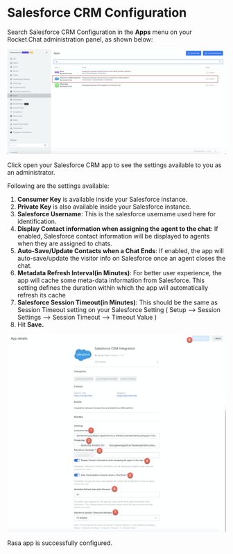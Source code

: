 # Salesforce CRM Configuration

Search Salesforce CRM Configuration in the **Apps** menu on your Rocket.Chat administration panel, as shown below:

![](<../../../../../.gitbook/assets/image (470).png>)

Click open your Salesforce CRM app to see the settings available to you as an administrator.

Following are the settings available:

1. **Consumer Key** is available inside your Salesforce instance.
2. **Private Key** is also available inside your Salesforce instance.
3. **Salesforce Username**: This is the salesforce username used here for identification.
4. **Display Contact information when assigning the agent to the chat**: If enabled, Salesforce contact information will be displayed to agents when they are assigned to chats.
5. **Auto-Save/Update Contacts when a Chat Ends**: If enabled, the app will auto-save/update the visitor info on Salesforce once an agent closes the chat.
6. **Metadata Refresh Interval(in Minutes)**: For better user experience, the app will cache some meta-data information from Salesforce. This setting defines the duration within which the app will automatically refresh its cache
7. **Salesforce Session Timeout(in Minutes)**: This should be the same as Session Timeout setting on your Salesforce Setting ( Setup --> Session Settings --> Session Timeout --> Timeout Value )
8. Hit **Save.**

![](<../../../../../.gitbook/assets/image (471).png>)

Rasa app is successfully configured.
